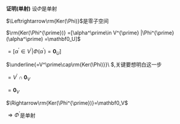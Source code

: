**证明(单射)**
设$\Phi$是单射

$\Leftrightarrow\rm{Ker(\Phi)}$是零子空间

$\rm{Ker(\Phi^{\prime})}
=[\alpha^\prime\in V^{\prime}
|\Phi^{\prime}(\alpha^\prime)
=\mathbf0_U]$

$=[\alpha^\prime\in V^{\prime}
|\Phi(\alpha^\prime)=\mathbf0_U]$

$\underline{=V^\prime\cap\rm{Ker(\Phi)}}\ $,关键要想明白这一步

$=V^\prime\cap\mathbf0_V$

$=\mathbf0_V$


$\Rightarrow\rm{Ker(\Phi^{\prime})}=\mathbf0_V$

$\Rightarrow\Phi^{\prime}$是单射

